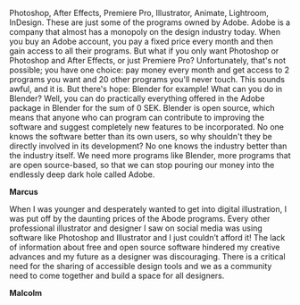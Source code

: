 Photoshop, After Effects, Premiere Pro, Illustrator, Animate, Lightroom, InDesign. These are just some of the programs owned by Adobe. Adobe is a company that almost has a monopoly on the design industry today. When you buy an Adobe account, you pay a fixed price every month and then gain access to all their programs. But what if you only want Photoshop or Photoshop and After Effects, or just Premiere Pro? Unfortunately, that's not possible; you have one choice: pay money every month and get access to 2 programs you want and 20 other programs you'll never touch. This sounds awful, and it is. But there's hope: Blender for example! What can you do in Blender? Well, you can do practically everything offered in the Adobe package in Blender for the sum of 0 SEK. Blender is open source, which means that anyone who can program can contribute to improving the software and suggest completely new features to be incorporated. No one knows the software better than its own users, so why shouldn't they be directly involved in its development? No one knows the industry better than the industry itself. We need more programs like Blender, more programs that are open source-based, so that we can stop pouring our money into the endlessly deep dark hole called Adobe.

__Marcus__

When I was younger and desperately wanted to get into digital illustration, I was put off by the daunting prices of the Abode programs. Every other professional illustrator and designer I saw on social media was using software like Photoshop and Illustrator and I just couldn’t afford it! The lack of information about free and open source software hindered my creative advances and my future as a designer was discouraging. There is a critical need for the sharing of accessible design tools and we as a community need to come together and build a space for all designers. 

__Malcolm__

